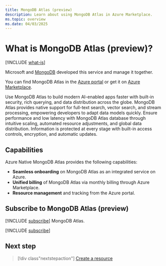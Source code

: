 ```yaml
---
title: MongoDB Atlas (preview)
description: Learn about using MongoDB Atlas in Azure Marketplace.
ms.topic: overview
ms.date: 04/03/2025
---
```


# What is MongoDB Atlas (preview)?

[!INCLUDE [what-is](../includes/what-is.md)]

Microsoft and [MongoDB](https://www.mongodb.com/) developed this service and manage it together.

You can find MongoDB Atlas in the [Azure portal](https://portal.azure.com) or get it on [Azure Marketplace](https://azuremarketplace.microsoft.com/).

Use MongoDB Atlas to build modern AI-enabled apps faster with built-in security, rich querying, and data distribution across the globe. MongoDB Atlas provides native support for full-text search, vector search, and stream processing, empowering developers to adapt data models quickly. Ensure performance and low latency with MongoDB Atlas database through intuitive scaling, automated resource adjustments, and global data distribution. Information is protected at every stage with built-in access controls, encryption, and automatic updates.

## Capabilities

Azure Native MongoDB Atlas provides the following capabilities:

- **Seamless onboarding** on MongoDB Atlas as an integrated service on Azure.
- **Unified billing** of MongoDB Atlas via monthly billing through Azure Marketplace.
- **Resource management** and tracking from the Azure portal.

## Subscribe to MongoDB Atlas (preview)

[!INCLUDE [subscribe](../includes/subscribe.md)] MongoDB Atlas.

[!INCLUDE [subscribe](../includes/subscribe-from-azure-portal.md)]

## Next step

> [!div class"nextstepaction"]
> [Create a resource](create.md)